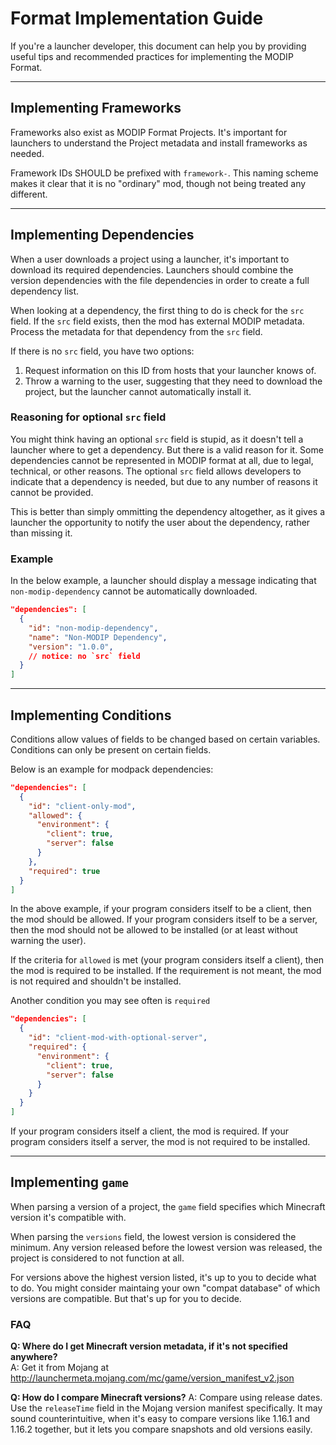 # Format Implementation Guide

If you're a launcher developer, this document can help you by providing useful tips and recommended practices for implementing the MODIP Format.

---

## Implementing Frameworks

Frameworks also exist as MODIP Format Projects. It's important for launchers to understand the Project metadata and install frameworks as needed.

Framework IDs SHOULD be prefixed with `framework-`. This naming scheme makes it clear that it is no "ordinary" mod, though not being treated any different.

---

## Implementing Dependencies

When a user downloads a project using a launcher, it's important to download its required dependencies. Launchers should combine the version dependencies with the file dependencies in order to create a full dependency list.

When looking at a dependency, the first thing to do is check for the `src` field. If the `src` field exists, then the mod has external MODIP metadata. Process the metadata for that dependency from the `src` field.

If there is no `src` field, you have two options:
1) Request information on this ID from hosts that your launcher knows of.
2) Throw a warning to the user, suggesting that they need to download the project, but the launcher cannot automatically install it.


### Reasoning for optional `src` field

You might think having an optional `src` field is stupid, as it doesn't tell a launcher where to get a dependency. But there is a valid reason for it. Some dependencies cannot be represented in MODIP format at all, due to legal, technical, or other reasons. The optional `src` field allows developers to indicate that a dependency is needed, but due to any number of reasons it cannot be provided. 

This is better than simply ommitting the dependency altogether, as it gives a launcher the opportunity to notify the user about the dependency, rather than missing it.

### Example

In the below example, a launcher should display a message indicating that `non-modip-dependency` cannot be automatically downloaded.
```json
"dependencies": [
  {
    "id": "non-modip-dependency",
    "name": "Non-MODIP Dependency",
    "version": "1.0.0",
    // notice: no `src` field
  }
]
```



---

## Implementing Conditions

Conditions allow values of fields to be changed based on certain variables. Conditions can only be present on certain fields.

Below is an example for modpack dependencies:

```json
"dependencies": [
  {
    "id": "client-only-mod",
    "allowed": {
      "environment": {
        "client": true,
        "server": false
      }
    },
    "required": true
  }
]
```

In the above example, if your program considers itself to be a client, then the mod should be allowed. If your program considers itself to be a server, then the mod should not be allowed to be installed (or at least without warning the user).

If the criteria for `allowed` is met (your program considers itself a client), then the mod is required to be installed. If the requirement is not meant, the mod is not required and shouldn't be installed.

Another condition you may see often is `required`
```json
"dependencies": [
  {
    "id": "client-mod-with-optional-server",
    "required": {
      "environment": {
        "client": true,
        "server": false
      }
    }
  }
]
```

If your program considers itself a client, the mod is required. If your program considers itself a server, the mod is not required to be installed.

---

## Implementing `game`
When parsing a version of a project, the `game` field specifies which Minecraft version it's compatible with.

When parsing the `versions` field, the lowest version is considered the minimum. Any version released before the lowest version was released, the project is considered to not function at all.

For versions above the highest version listed, it's up to you to decide what to do. You might consider maintaing your own "compat database" of which versions are compatible. But that's up for you to decide.

### FAQ
**Q: Where do I get Minecraft version metadata, if it's not specified anywhere?**  
A: Get it from Mojang at http://launchermeta.mojang.com/mc/game/version_manifest_v2.json

**Q: How do I compare Minecraft versions?**
A: Compare using release dates. Use the `releaseTime` field in the Mojang version manifest specifically. It may sound counterintuitive, when it's easy to compare versions like 1.16.1 and 1.16.2 together, but it lets you compare snapshots and old versions easily.